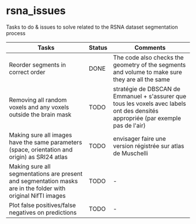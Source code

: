 # rsna_issues
Tasks to do & issues to solve related to the RSNA dataset segmentation process


|Tasks|Status|Comments|
|-----|------|--------|
|Reorder segments in correct order|DONE|The code also checks the geometry of the segments and volume to make sure they are all the same|
|Removing all random voxels and any voxels outside the brain mask|TODO| stratégie de DBSCAN de Emmanuel + s'assurer que tous les voxels avec labels ont des densités appropriée (par exemple pas de l'air)|
|Making sure all images have the same parameters (space, orientation and origin) as SRI24 atlas|TODO|envisager faire une version régistrée sur atlas de Muschelli|
|Making sure all segmentations are present and segmentation masks are in the folder with original NifTI images|TODO|-|
|Plot false positives/false negatives on predictions|TODO|-|
 
